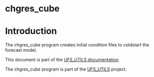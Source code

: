 # chgres_cube

# Introduction

The chgres_cube program creates initial condition files to coldstart
the forecast model. 

This document is part of the <a href="../index.html">UFS_UTILS
documentation</a>.

The chgres_cube program is part of the
[UFS_UTILS](https://github.com/ufs-community/UFS_UTILS) project.
